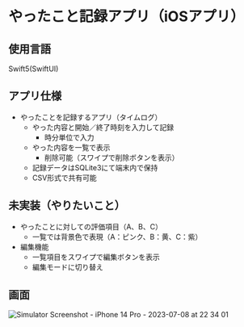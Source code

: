 # やったこと記録アプリ（iOSアプリ）

## 使用言語
Swift5(SwiftUI)

## アプリ仕様
- やったことを記録するアプリ（タイムログ）
  - やった内容と開始／終了時刻を入力して記録
    - 時分単位で入力
  - やった内容を一覧で表示
    - 削除可能（スワイプで削除ボタンを表示）
  - 記録データはSQLite3にて端末内で保持
  - CSV形式で共有可能

## 未実装（やりたいこと）
- やったことに対しての評価項目（A、B、C）
  - 一覧では背景色で表現（A：ピンク、B：黄、C：紫）
- 編集機能
  - 一覧項目をスワイプで編集ボタンを表示
  - 編集モードに切り替え

## 画面
![Simulator Screenshot - iPhone 14 Pro - 2023-07-08 at 22 34 01](https://github.com/simgon/done-list/assets/23553796/1c36d381-a9ca-48c6-b3ea-4d93569ba6dc)
